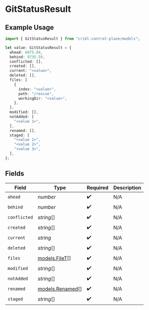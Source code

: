 # GitStatusResult

## Example Usage

```typescript
import { GitStatusResult } from "cribl-control-plane/models";

let value: GitStatusResult = {
  ahead: 6075.84,
  behind: 9735.59,
  conflicted: [],
  created: [],
  current: "<value>",
  deleted: [],
  files: [
    {
      index: "<value>",
      path: "/rescue",
      workingDir: "<value>",
    },
  ],
  modified: [],
  notAdded: [
    "<value 1>",
  ],
  renamed: [],
  staged: [
    "<value 1>",
    "<value 2>",
    "<value 3>",
  ],
};
```

## Fields

| Field                                    | Type                                     | Required                                 | Description                              |
| ---------------------------------------- | ---------------------------------------- | ---------------------------------------- | ---------------------------------------- |
| `ahead`                                  | *number*                                 | :heavy_check_mark:                       | N/A                                      |
| `behind`                                 | *number*                                 | :heavy_check_mark:                       | N/A                                      |
| `conflicted`                             | *string*[]                               | :heavy_check_mark:                       | N/A                                      |
| `created`                                | *string*[]                               | :heavy_check_mark:                       | N/A                                      |
| `current`                                | *string*                                 | :heavy_check_mark:                       | N/A                                      |
| `deleted`                                | *string*[]                               | :heavy_check_mark:                       | N/A                                      |
| `files`                                  | [models.FileT](../models/filet.md)[]     | :heavy_check_mark:                       | N/A                                      |
| `modified`                               | *string*[]                               | :heavy_check_mark:                       | N/A                                      |
| `notAdded`                               | *string*[]                               | :heavy_check_mark:                       | N/A                                      |
| `renamed`                                | [models.Renamed](../models/renamed.md)[] | :heavy_check_mark:                       | N/A                                      |
| `staged`                                 | *string*[]                               | :heavy_check_mark:                       | N/A                                      |